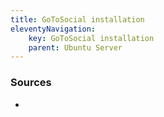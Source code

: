 ```yaml
---
title: GoToSocial installation
eleventyNavigation:
    key: GoToSocial installation
    parent: Ubuntu Server
---
```

### Sources
- 